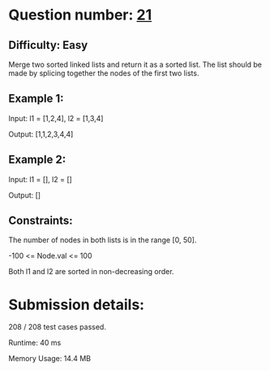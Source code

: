 # Question number: [21](https://leetcode.com/problems/merge-two-sorted-lists/)

## Difficulty: Easy
Merge two sorted linked lists and return it as a sorted list. The list should be made by splicing together the nodes of the first two lists.

## Example 1:
Input: l1 = [1,2,4], l2 = [1,3,4]

Output: [1,1,2,3,4,4]

## Example 2:

Input: l1 = [], l2 = []

Output: []

## Constraints:

The number of nodes in both lists is in the range [0, 50].

-100 <= Node.val <= 100

Both l1 and l2 are sorted in non-decreasing order.

# Submission details:

208 / 208 test cases passed.

Runtime: 40 ms

Memory Usage: 14.4 MB
